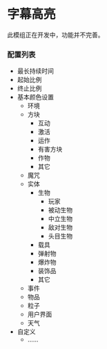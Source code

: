 # 字幕高亮

此模组正在开发中，功能并不完善。

### 配置列表

- 最长持续时间
- 起始比例
- 终止比例
- 基本颜色设置
    - 环境
    - 方块
        - 互动
        - 激活
        - 运作
        - 有害方块
        - 作物
        - 其它
    - 魔咒
    - 实体
        - 生物
            - 玩家
            - 被动生物
            - 中立生物
            - 敌对生物
            - 头目生物
        - 载具
        - 弹射物
        - 爆炸物
        - 装饰品
        - 其它
    - 事件
    - 物品
    - 粒子
    - 用户界面
    - 天气
- 自定义
    - ……
